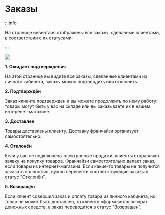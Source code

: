 # Заказы

:::info

На странице инвентаря отображены все заказы, сделанные клиентами, в соответствии с их статусами:

:::

![](../.gitbook/assets/Screenshot\_212.png)

**1. Ожидает подтверждения**

На этой странице вы видите все заказы, сделанные клиентами из личного кабинета, заказы можно подтвердить или отклонить.

**2. Подтверждён**

Заказ клиента подтвержден и вы можете продолжить по нему работу: товары могут быть у вас на складе или вы заказываете их в нашем интеренет-магазине.

**3. Доставлен**&#x20;

Товары доставлены клиенту. Доставку франчайзи организует самостоятельно.

**4. Отклонён**

&#x20;Если у вас не подключены электронные продажи, клиенты отправляют заявку на покупку товаров. Франчайзи самостоятельно делает заказ, если товары из интернет-магазина. Если какие-то товары не получится заказать полностью, нужно перевести соответствующие заказы в статус "Отклонён".

**5. Возвращён**&#x20;

Если клиент совершил заказ и оплату товара из личного кабинета, но товар не может быть доставлен, то клиенту оформляется возврат денежных средств, а заказ переводится в статус "Возвращен".



